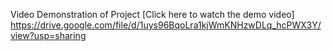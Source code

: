 Video Demonstration of Project 
[Click here to watch the demo video]
https://drive.google.com/file/d/1uys96BqoLra1kjWmKNHzwDLq_hcPWX3Y/view?usp=sharing
